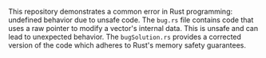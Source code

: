 This repository demonstrates a common error in Rust programming: undefined behavior due to unsafe code. The `bug.rs` file contains code that uses a raw pointer to modify a vector's internal data. This is unsafe and can lead to unexpected behavior. The `bugSolution.rs` provides a corrected version of the code which adheres to Rust's memory safety guarantees.